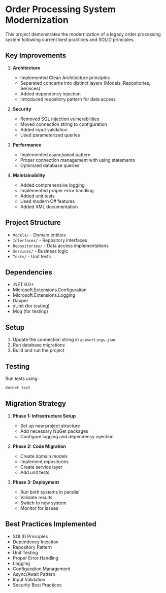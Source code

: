 # Order Processing System Modernization

This project demonstrates the modernization of a legacy order processing system following current best practices and SOLID principles.

## Key Improvements

1. **Architecture**
   - Implemented Clean Architecture principles
   - Separated concerns into distinct layers (Models, Repositories, Services)
   - Added dependency injection
   - Introduced repository pattern for data access

2. **Security**
   - Removed SQL injection vulnerabilities
   - Moved connection string to configuration
   - Added input validation
   - Used parameterized queries

3. **Performance**
   - Implemented async/await pattern
   - Proper connection management with using statements
   - Optimized database queries

4. **Maintainability**
   - Added comprehensive logging
   - Implemented proper error handling
   - Added unit tests
   - Used modern C# features
   - Added XML documentation

## Project Structure

- `Models/` - Domain entities
- `Interfaces/` - Repository interfaces
- `Repositories/` - Data access implementations
- `Services/` - Business logic
- `Tests/` - Unit tests

## Dependencies

- .NET 6.0+
- Microsoft.Extensions.Configuration
- Microsoft.Extensions.Logging
- Dapper
- xUnit (for testing)
- Moq (for testing)

## Setup

1. Update the connection string in `appsettings.json`
2. Run database migrations
3. Build and run the project

## Testing

Run tests using:
```bash
dotnet test
```

## Migration Strategy

1. **Phase 1: Infrastructure Setup**
   - Set up new project structure
   - Add necessary NuGet packages
   - Configure logging and dependency injection

2. **Phase 2: Code Migration**
   - Create domain models
   - Implement repositories
   - Create service layer
   - Add unit tests

3. **Phase 3: Deployment**
   - Run both systems in parallel
   - Validate results
   - Switch to new system
   - Monitor for issues

## Best Practices Implemented

- SOLID Principles
- Dependency Injection
- Repository Pattern
- Unit Testing
- Proper Error Handling
- Logging
- Configuration Management
- Async/Await Pattern
- Input Validation
- Security Best Practices 